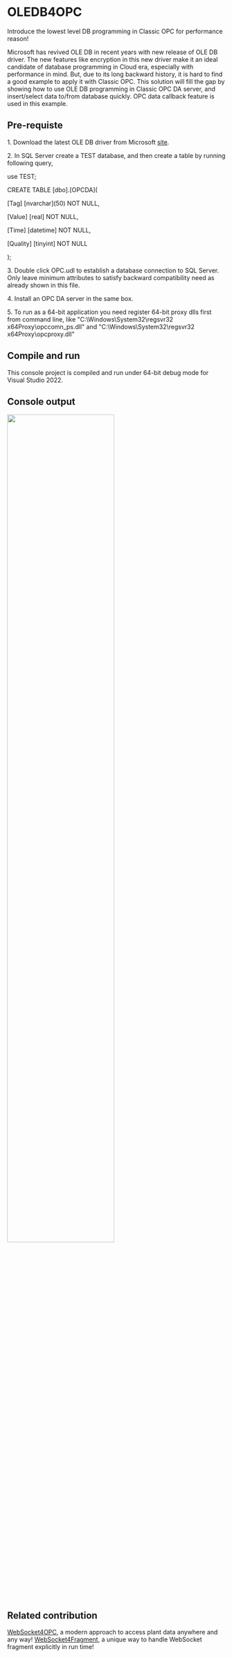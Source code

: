 # OLEDB4OPC
Introduce the lowest level DB programming in Classic OPC for performance reason!

Microsoft has revived OLE DB in recent years with new release of OLE DB driver. The new features like encryption in this new driver make it an ideal candidate of database programming in Cloud era, especially with performance in mind. But, due to its long backward history, it is hard to find a good example to apply it with Classic OPC. This solution will fill the gap by showing how to use OLE DB programming in Classic OPC DA server, and insert/select data to/from database quickly. OPC data callback feature is used in this example.

<h2>Pre-requiste</h2>
1. Download the latest OLE DB driver from Microsoft <a href="https://learn.microsoft.com/en-us/sql/connect/oledb/download-oledb-driver-for-sql-server?view=sql-server-ver16">site</a>.<p></p>
2. In SQL Server create a TEST database, and then create a table by running following query,<p></p>
use TEST;<p></p>
CREATE TABLE [dbo].[OPCDA](<p></p>
[Tag] [nvarchar](50) NOT NULL,<p></p>
[Value] [real] NOT NULL,<p></p>
[Time] [datetime] NOT NULL,<p></p>
[Quality] [tinyint] NOT NULL<p></p>
);<p></p>
3. Double click OPC.udl to establish a database connection to SQL Server. Only leave minimum attributes to satisfy backward compatibility need as already shown in this file.<p></p>
4. Install an OPC DA server in the same box.<p></p>
5. To run as a 64-bit application you need register 64-bit proxy dlls first from command line, like "C:\Windows\System32\regsvr32 x64Proxy\opccomn_ps.dll" and "C:\Windows\System32\regsvr32 x64Proxy\opcproxy.dll"<p></p>

<h2>Compile and run</h2>
This console project is compiled and run under 64-bit debug mode for Visual Studio 2022.<p></p>

<h2>Console output</h2>
<img src="https://github.com/duduyoyo/OLEDB4OPC/assets/13662339/3908cc99-adbb-444f-8174-30309b14b08e" width=70%>

<h2>Related contribution</h2>
<a href="https://github.com/duduyoyo/WebSocket4OPC">WebSocket4OPC</a>, a modern approach to access plant data anywhere and any way!
<a href="https://github.com/duduyoyo/WebSocket4Fragment">WebSocket4Fragment</a>, a unique way to handle WebSocket fragment explicitly in run time!
